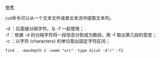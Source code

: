 [参考](https://www.cnblogs.com/zwgblog/p/6006102.html)

cut命令可以从一个文本文件或者文本流中提取文本列。

-d  ：后面接分隔字符。与 -f 一起使用；  
-f  ：依据 -d 的分隔字符将一段信息分割成为数段，用 -f 取出第几段的意思；  
-c  ：以字符 (characters) 的单位取出固定字符区间；  
```
find . -maxdepth 2 -name "src" -type d|cut -d"/" -f2
```